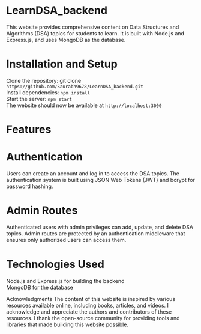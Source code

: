 # LearnDSA_backend

This website provides comprehensive content on Data Structures and Algorithms (DSA) topics for students to learn. It is built with Node.js and Express.js, and uses MongoDB as the database.

# Installation and Setup
Clone the repository: git clone `https://github.com/Saurabh9678/LearnDSA_backend.git`  
Install dependencies: `npm install`  
Start the server: `npm start`  
The website should now be available at `http://localhost:3000`  

# Features
# Authentication
Users can create an account and log in to access the DSA topics. The authentication system is built using JSON Web Tokens (JWT) and bcrypt for password hashing.


# Admin Routes
Authenticated users with admin privileges can add, update, and delete DSA topics. Admin routes are protected by an authentication middleware that ensures only authorized users can access them.

# Technologies Used
Node.js and Express.js for building the backend  
MongoDB for the database


Acknowledgments
The content of this website is inspired by various resources available online, including books, articles, and videos. I acknowledge and appreciate the authors and contributors of these resources.
I thank the open-source community for providing tools and libraries that made building this website possible.
